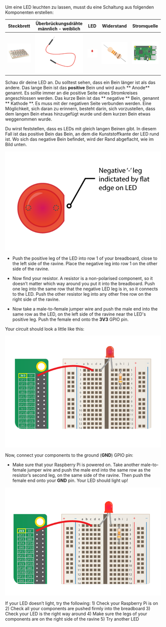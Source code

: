 Um eine LED leuchten zu lassen, musst du eine Schaltung aus folgenden Komponenten erstellen:

| Steckbrett                           | Überbrückungsdrähte männlich - weiblich | LED                    | Widerstand                         | Stromquelle                            |
| ------------------------------------ | --------------------------------------- | ---------------------- | ---------------------------------- | -------------------------------------- |
| ![Steckbrett](images/breadboard.png) | ![m-w Drähte](images/mfjumper.png)      | ![LED](images/led.png) | ![Widerstand](images/resistor.png) | ![RaspberryPi](images/raspberrypi.png) |

Schau dir deine LED an. Du solltest sehen, dass ein Bein länger ist als das andere. Das lange Bein ist das **positive** Bein und wird auch ** Anode** genannt. Es sollte immer an die positive Seite eines Stromkreises angeschlossen werden. Das kurze Bein ist das ** negative ** Bein, genannt ** Kathode **. Es muss mit der negativen Seite verbunden werden. Eine Möglichkeit, sich daran zu erinnern, besteht darin, sich vorzustellen, dass dem langen Bein etwas hinzugefügt wurde und dem kurzen Bein etwas weggenommen wurde.

Du wirst feststellen, dass es LEDs mit gleich langen Beinen gibt. In diesem Fall ist das positive Bein das Bein, an dem die Kunststoffkante der LED rund ist. Wo sich das negative Bein befindet, wird der Rand abgeflacht, wie im Bild unten.

![LED-Details](images/LEDcloseup.png)

+ Push the positive leg of the LED into row 1 of your breadboard, close to the left side of the ravine. Place the negative leg into row 1 on the other side of the ravine.

+ Now find your resistor. A resistor is a non-polarised component, so it doesn’t matter which way around you put it into the breadboard. Push one leg into the same row that the negative LED leg is in, so it connects to the LED. Push the other resistor leg into any other free row on the right side of the ravine.

+ Now take a male-to-female jumper wire and push the male end into the same row as the LED, on the left side of the ravine near the LED's positive leg. Push the female end onto the **3V3** GPIO pin.

Your circuit should look a little like this:

![Circuit Missing Ground](images/ground-missing.png)

Now, connect your components to the ground (**GND**) GPIO pin:

+ Make sure that your Raspberry Pi is powered on. Take another male-to-female jumper wire and push the male end into the same row as the resistor’s second leg, on the same side of the ravine. Then push the female end onto your **GND** pin. Your LED should light up!

![Circuit Current Flow](images/circuit-current-flow.gif)

If your LED doesn’t light, try the following: 1) Check your Raspberry Pi is on 2) Check all your components are pushed firmly into the breadboard 3) Check your LED is the right way around 4) Make sure the legs of your components are on the right side of the ravine 5) Try another LED
